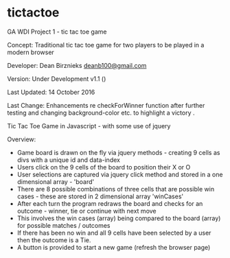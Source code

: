 # tictactoe
GA WDI Project 1 - tic tac toe game

Concept:
Traditional tic tac toe game for two players to be played in a modern browser

Developer: Dean Birznieks  deanb100@gmail.com

Version: Under Development v1.1 ()

Last Updated: 14 October 2016

Last Change: Enhancements re checkForWinner function after further testing and changing background-color etc. to highlight a victory .

Tic Tac Toe Game in Javascript - with some use of jquery

Overview:
   - Game board is drawn on the fly via jquery methods - creating 9 cells as divs with a unique id and data-index
   - Users click on the 9 cells of the board to position their X or O
   - User selections are captured via jquery click method and stored in a one dimensional array - 'board'
   - There are 8 possible combinations of three cells that are possible win cases - these are stored in 2 dimensional array 'winCases'
   - After each turn the program redraws the board and checks for an outcome - winner, tie or continue with next move
   - This involves the win cases (array) being compared to the board (array) for possible matches / outcomes
   - If there has been no win and all 9 cells have been selected by a user then the outcome is a Tie.
   - A button is provided to start a new game (refresh the browser page)
